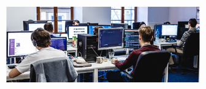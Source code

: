 ![portada](https://github.com/angelanavarrog/-Project-geospatial-Angela-Navarro/blob/main/images/office.jpg)